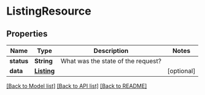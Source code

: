 # ListingResource

## Properties
Name | Type | Description | Notes
------------ | ------------- | ------------- | -------------
**status** | **String** | What was the state of the request? | 
**data** | [**Listing**](Listing.md) |  | [optional] 

[[Back to Model list]](../README.md#documentation-for-models) [[Back to API list]](../README.md#documentation-for-api-endpoints) [[Back to README]](../README.md)


